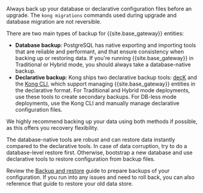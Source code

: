 Always back up your database or declarative configuration files before an upgrade.
The `kong migrations` commands used during upgrade and database migration are not reversible.

There are two main types of backup for {{site.base_gateway}} entities:
* **Database backup**: PostgreSQL has native exporting and importing tools that are reliable and performant, and that ensure consistency when backing up or restoring data. If you're running {{site.base_gateway}} in Traditional or Hybrid mode, you should always take a database-native backup.
* **Declarative backup**: Kong ships two declarative backup tools: [decK](/deck/) and the [Kong CLI](/gateway/cli/reference/), which support managing {{site.base_gateway}} entities in the declarative format.
For Traditional and Hybrid mode deployments, use these tools to create secondary backups. For DB-less mode deployments, use the Kong CLI and manually manage declarative configuration files.

We highly recommend backing up your data using both methods if possible, as this offers you recovery flexibility. 

The database-native tools are robust and can restore data instantly compared to the declarative tools. 
In case of data corruption, try to do a database-level restore first. 
Otherwise, bootstrap a new database and use declarative tools to restore configuration from backup files.

Review the [Backup and restore](/gateway/upgrade/backup-and-restore/) guide to 
prepare backups of your configuration.
If you run into any issues and need to roll back, you can also reference that guide to restore your old data store.
